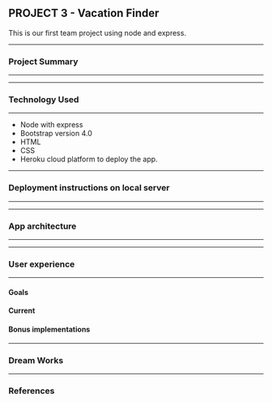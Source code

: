 ## PROJECT 3 - Vacation Finder

This is our first team project using node and express.

---
### Project Summary
---

---
### Technology Used
---
* Node with express
* Bootstrap version 4.0
* HTML
* CSS
* Heroku cloud platform to deploy the app.
---
### Deployment instructions on local server
---

---
### App architecture
---

---
### User experience
---

#### Goals

#### Current

#### Bonus implementations

---
### Dream Works
---

### References